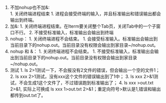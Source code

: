 1. 不加nohup也不加&:   
        1. 关闭终端进程结束
        1. 进程会接受终端的输入，并且标准输出和错误输出都会输出到终端。
2. 加&:
        1. 关闭终端进程结束。在Iterm要关闭整个Tab页，关闭Tab中的一个子窗口不行。
        2. 不接受标准输入，标准输出会输出到终端
3. nohup：
        1. 关闭终端进程不会结束。
        1. 会接受标准输入。标准输出会输出到当前目录下的nohup.out。当前目录没有权限会输出到家目录~/nohup.out。
4. nohup 和 &：
        1. 关闭终端进程不会结束。
        1. 不接受标准输入，标准输出会输出到当前目录下的nohup.out。当前目录没有权限会输出到家目录~/nohup.out。
5. 测试
        1. ls 2>1测试一下，不会报没有2文件的错误，但会输出一个空的文件1；
        2. ls xxx 2>1测试，没有xxx这个文件的错误输出到了1中；
        3. ls xxx 2>&1测试，不会生成1这个文件了，不过错误跑到标准输出了；
        4. ls xxx >out.txt 2>&1, 实际上可换成 ls xxx 1>out.txt 2>&1；重定向符号>默认是1,错误和输出都传到out.txt了。
